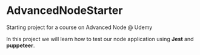 # AdvancedNodeStarter

Starting project for a course on Advanced Node @ Udemy

In this project we will learn how to test our node application using **Jest** and **puppeteer**.
